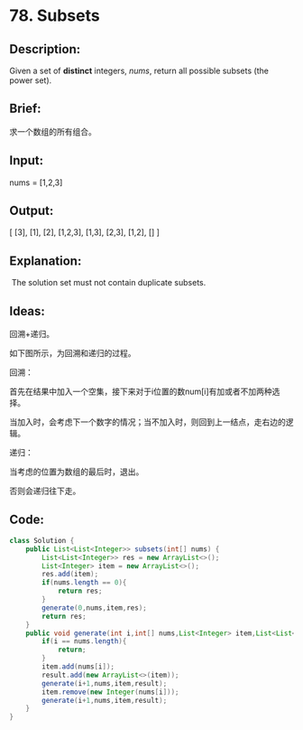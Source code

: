 # 78. Subsets

## Description:

Given a set of **distinct** integers, *nums*, return all possible subsets (the power set).

## Brief:

求一个数组的所有组合。

## Input:

nums = [1,2,3]

## Output:

[
  [3],
  [1],
  [2],
  [1,2,3],
  [1,3],
  [2,3],
  [1,2],
  []
]

## Explanation:

​		The solution set must not contain duplicate subsets.

## Ideas:

回溯+递归。

如下图所示，为回溯和递归的过程。

回溯：

首先在结果中加入一个空集，接下来对于i位置的数num[i]有加或者不加两种选择。

当加入时，会考虑下一个数字的情况；当不加入时，则回到上一结点，走右边的逻辑。

递归：

当考虑的位置为数组的最后时，退出。	

否则会递归往下走。

## Code:

```java
class Solution {
    public List<List<Integer>> subsets(int[] nums) {
        List<List<Integer>> res = new ArrayList<>();
        List<Integer> item = new ArrayList<>();
        res.add(item);
        if(nums.length == 0){
            return res;
        }
        generate(0,nums,item,res);
        return res;
    }
    public void generate(int i,int[] nums,List<Integer> item,List<List<Integer>> result){
        if(i == nums.length){
            return;
        }
        item.add(nums[i]);
        result.add(new ArrayList<>(item));
        generate(i+1,nums,item,result);
        item.remove(new Integer(nums[i]));
        generate(i+1,nums,item,result);
    }
}
```

